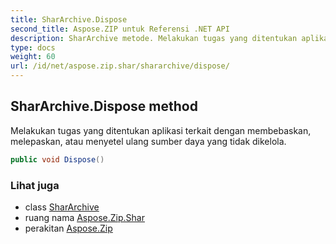 ```yaml
---
title: SharArchive.Dispose
second_title: Aspose.ZIP untuk Referensi .NET API
description: SharArchive metode. Melakukan tugas yang ditentukan aplikasi terkait dengan membebaskan melepaskan atau menyetel ulang sumber daya yang tidak dikelola.
type: docs
weight: 60
url: /id/net/aspose.zip.shar/shararchive/dispose/
---
```

## SharArchive.Dispose method

Melakukan tugas yang ditentukan aplikasi terkait dengan membebaskan, melepaskan, atau menyetel ulang sumber daya yang tidak dikelola.

```csharp
public void Dispose()
```

### Lihat juga

* class [SharArchive](../)
* ruang nama [Aspose.Zip.Shar](../../shararchive/)
* perakitan [Aspose.Zip](../../../)


